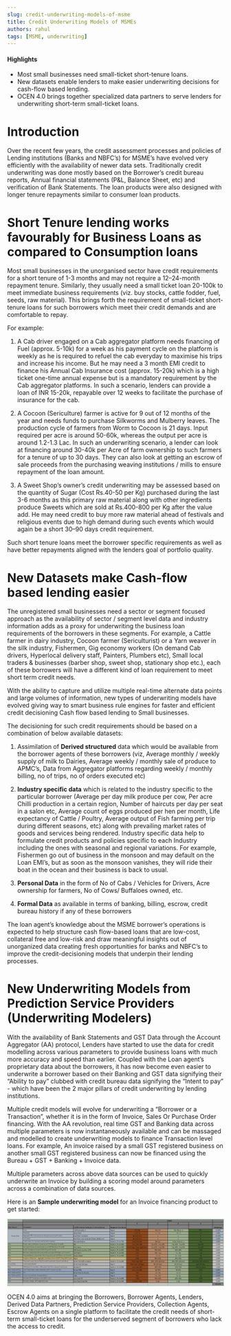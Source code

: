 ```yaml
---
slug: credit-underwriting-models-of-msme
title: Credit Underwriting Models of MSMEs
authors: rahul
tags: [MSME, underwriting]
---
```


#### Highlights

* Most small businesses need small-ticket short-tenure loans. 
* New datasets enable lenders to make easier underwriting decisions for cash-flow based lending. 
* OCEN 4.0 brings together specialized data partners to serve lenders for underwriting short-term small-ticket loans.

<!--truncate-->

# Introduction

Over the recent few years, the credit assessment processes and policies of Lending institutions (Banks and NBFC’s) for MSME’s have evolved very efficiently with the availability of newer data sets. Traditionally credit underwriting was done mostly based on the Borrower’s credit bureau reports, Annual financial statements (P&L, Balance Sheet, etc) and verification of Bank Statements. The loan products were also designed with longer tenure repayments similar to consumer loan products.

# Short Tenure lending works favourably for Business Loans as compared to Consumption loans

Most small businesses in the unorganised sector have credit requirements for a short tenure of 1-3 months and may not require a 12–24-month repayment tenure. Similarly, they usually need a small ticket loan 20-100k to meet immediate business requirements (viz. buy stocks, cattle fodder, fuel, seeds, raw material). This brings forth the requirement of small-ticket short-tenure loans for such borrowers which meet their credit demands and are comfortable to repay. 

For example: 

1. A Cab driver engaged on a Cab aggregator platform needs financing of Fuel (approx. 5-10k) for a week as his payment cycle on the platform is weekly as he is required to refuel the cab everyday to maximise his trips and increase his income. But he may need a 3 month EMI credit to finance his Annual Cab Insurance cost (approx. 15-20k) which is a high ticket one-time annual expense but is a mandatory requirement by the Cab aggregator platforms. In such a scenario, lenders can provide a loan of INR 15-20k, repayable over 12 weeks to facilitate the purchase of insurance for the cab.  

2. A Cocoon (Sericulture) farmer is active for 9 out of 12 months of the year and needs funds to purchase Silkworms and Mulberry leaves. The production cycle of farmers from Worm to Cocoon is 21 days. Input required per acre is around 50-60k, whereas the output per acre is around 1.2-1.3 Lac. In such an underwriting scenario, a lender can look at financing around 30-40k per Acre of farm ownership to such farmers for a tenure of up to 30 days. They can also look at getting an escrow of sale proceeds from the purchasing weaving institutions / mills to ensure repayment of the loan amount.

3. A Sweet Shop’s owner’s credit underwriting may be assessed based on the quantity of Sugar (Cost Rs.40-50 per Kg) purchased during the last 3-6 months as this primary raw material along with other ingredients produce Sweets which are sold at Rs.400-800 per Kg after the value add. He may need credit to buy more raw material ahead of festivals and religious events due to high demand during such events which would again be a short 30–90 days credit requirement.

Such short tenure loans meet the borrower specific requirements as well as have better repayments aligned with the lenders goal of portfolio quality. 

# New Datasets make Cash-flow based lending easier

The unregistered small businesses need a sector or segment focused approach as the availability of sector / segment level data and industry information adds as a proxy for underwriting the business loan requirements of the borrowers in these segments. For example, a Cattle farmer in dairy industry, Cocoon farmer (Sericulturist) or a Yarn weaver in the silk industry, Fishermen, Gig economy workers (On demand Cab drivers, Hyperlocal delivery staff, Painters, Plumbers etc), Small local traders & businesses (barber shop, sweet shop, stationary shop etc.), each of these borrowers will have a different kind of loan requirement to meet short term credit needs.

With the ability to capture and utilize multiple real-time alternate data points and large volumes of information, new types of underwriting models have evolved giving way to smart business rule engines for faster and efficient credit decisioning Cash flow based lending to Small businesses.   

The decisioning for such credit requirements should be based on a combination of below available datasets:

1. Assimilation of **Derived structured** data which would be available from the borrower agents of these borrowers (viz, Average monthly / weekly supply of milk to Dairies, Average weekly / monthly sale of produce to APMC’s, Data from Aggregator platforms regarding weekly / monthly billing, no of trips, no of orders executed etc) 

2. **Industry specific data** which is related to the industry specific to the particular borrower (Average per day milk produce per cow, Per acre Chilli production in a certain region, Number of haircuts per day per seat in a salon etc, Average count of eggs produced per hen per month, Life expectancy of Cattle / Poultry, Average output of Fish farming per trip during different seasons, etc) along with prevailing market rates of goods and services being rendered. Industry specific data help to formulate credit products and policies specific to each Industry including the ones with seasonal and regional variations. For example, Fishermen go out of business in the monsoon and may default on the Loan EMI’s, but as soon as the monsoon vanishes, they will ride their boat in the ocean and their business is back to usual.

3. **Personal Data** in the form of No of Cabs / Vehicles for Drivers, Acre ownership for farmers, No of Cows/ Buffaloes owned, etc.

4. **Formal Data** as available in terms of banking, billing, escrow, credit bureau history if any of these borrowers

The loan agent’s knowledge about the MSME borrower’s operations is expected to help structure cash flow-based loans that are low-cost, collateral free and low-risk and draw meaningful insights out of unorganized data creating fresh opportunities for banks and NBFC’s to improve the credit-decisioning models that underpin their lending processes.

# New Underwriting Models from Prediction Service Providers (Underwriting Modelers) 

With the availability of Bank Statements and GST Data through the Account Aggregator (AA) protocol, Lenders have started to use the data for credit modelling across various parameters to provide business loans with much more accuracy and speed than earlier. Coupled with the Loan agent’s proprietary data about the borrowers, it has now become even easier to underwrite a borrower based on their Banking and GST data signifying their “Ability to pay” clubbed with credit bureau data signifying the “Intent to pay” - which have been the 2 major pillars of credit underwriting by lending institutions. 

Multiple credit models will evolve for underwriting a “Borrower or a Transaction”, whether it is in the form of Invoice, Sales Or Purchase Order financing. With the AA revolution, real time GST and Banking data across multiple parameters is now instantaneously available and can be massaged and modelled to create underwriting models to finance Transaction level loans. For example, An invoice raised by a small GST registered business on another small GST registered business can now be financed using the Bureau + GST + Banking + Invoice data. 

Multiple parameters across above data sources can be used to quickly underwrite an Invoice by building a scoring model around parameters across a combination of data sources. 

Here is an **Sample underwriting model** for an Invoice financing product to get started:

![Underwriting Model](./underwriting_model.png)

OCEN 4.0 aims at bringing the Borrowers, Borrower Agents, Lenders, Derived Data Partners, Prediction Service Providers, Collection Agents, Escrow Agents on a single platform to facilitate the credit needs of short-term small-ticket loans for the underserved segment of borrowers who lack the access to credit. 
